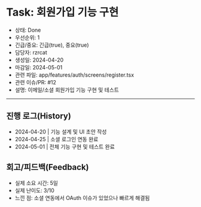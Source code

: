 # Task: 회원가입 기능 구현

- 상태: Done
- 우선순위: 1
- 긴급/중요: 긴급(true), 중요(true)
- 담당자: rzrcat
- 생성일: 2024-04-20
- 마감일: 2024-05-01
- 관련 파일: app/features/auth/screens/register.tsx
- 관련 이슈/PR: #12
- 설명: 이메일/소셜 회원가입 기능 구현 및 테스트

---

## 진행 로그(History)

- 2024-04-20 | 기능 설계 및 UI 초안 작성
- 2024-04-25 | 소셜 로그인 연동 완료
- 2024-05-01 | 전체 기능 구현 및 테스트 완료

## 회고/피드백(Feedback)

- 실제 소요 시간: 5일
- 실제 난이도: 3/10
- 느낀 점: 소셜 연동에서 OAuth 이슈가 있었으나 빠르게 해결됨
